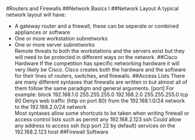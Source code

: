 #Routers and Firewalls
##Network Basics
I 
##Network Layout
A typical network layout will have:
* A gateway router and a firewall, these can be seperate or combined appliances or software
* One or more workstation subnetworks
* One or more server subnetworks  
Remote threats to both the workstations and the servers exist but they will need to be protected in different ways on the network. 
##Cisco Hardware
If the competition has specific networking hardware it will very likely be Cisco. Cisco creates both the hardware and the software for their lines of routers, switches, and firewalls.
##Access Lists
There are many different syntaxes that firewalls are written in but almost all of them follow the same paradigm and general arguments.
	<action> <source> <source subnet> <destination> <destination subnet> <protocol> [port]
For example:
	block 192.168.1.0 255.255.255.0 192.168.2.0 255.255.255.0 tcp 80
Denys web traffic (http on port 80) from the 192.168.1.0/24 network to the 192.168.2.0/24 network  
Most syntaxes allow some shortcuts to be taken when writing firewall or access control lists such as
	permit any 192.168.2.123 ssh
Could allow any address to access ssh (tcp port 22 by default) services on the 192.168.2.123 host
##Firewall Software
